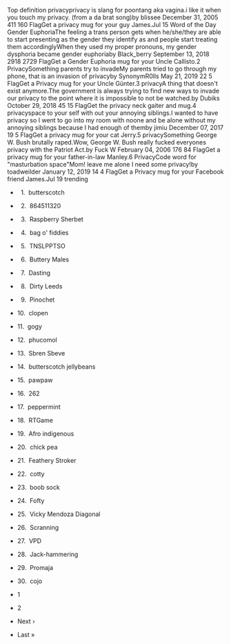 Top definition privacyprivacy is slang for poontang aka vagina.i like it when you touch my privacy. (from a da brat song)by blissee December 31, 2005 411 160 FlagGet a privacy mug for your guy James.Jul 15 Word of the Day Gender EuphoriaThe feeling a trans person gets when he/she/they are able to start presenting as the gender they identify as and people start treating them accordinglyWhen they used my proper pronouns, my gender dysphoria became gender euphoriaby Black\_berry September 13, 2018 2918 2729 FlagGet a Gender Euphoria mug for your Uncle Callisto.2 PrivacySomething parents try to invadeMy parents tried to go through my phone, that is an invasion of privacyby SynonymR0lls May 21, 2019 22 5 FlagGet a Privacy mug for your Uncle Günter.3 privacyA thing that doesn't exist anymore.The government is always trying to find new ways to invade our privacy to the point where it is impossible to not be watched.by Dubiks October 29, 2018 45 15 FlagGet the privacy neck gaiter and mug.4 privacyspace to your self with out your annoying siblings.I wanted to have privacy so I went to go into my room with noone and be alone without my annoying siblings because I had enough of themby jimiu December 07, 2017 19 5 FlagGet a privacy mug for your cat Jerry.5 privacySomething George W. Bush brutally raped.Wow, George W. Bush really fucked everyones privacy with the Patriot Act.by Fuck W February 04, 2006 176 84 FlagGet a privacy mug for your father-in-law Manley.6 PrivacyCode word for "masturbation space"Mom! leave me alone I need some privacy!by toadweilder January 12, 2019 14 4 FlagGet a Privacy mug for your Facebook friend James.Jul 19 trending

*     1.  butterscotch
*     2.  864511320
*     3.  Raspberry Sherbet
*     4.  bag o' fiddies
*     5.  TNSLPPTSO
*     6.  Buttery Males
*     7.  Dasting
*     8.  Dirty Leeds
*     9.  Pinochet
*   10.  clopen
*   11.  gogy
*   12.  phucomol
*   13.  Sbren Sbeve
*   14.  butterscotch jellybeans
*   15.  pawpaw
*   16.  262
*   17.  peppermint
*   18.  RTGame
*   19.  Afro indigenous
*   20.  chick pea
*   21.  Feathery Stroker
*   22.  cotty
*   23.  boob sock
*   24.  Fofty
*   25.  Vicky Mendoza Diagonal
*   26.  Scranning
*   27.  VPD
*   28.  Jack-hammering
*   29.  Promaja
*   30.  cojo

*   1
*   2
*   Next ›
*   Last »